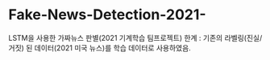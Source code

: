 # Fake-News-Detection-2021-
LSTM을 사용한 가짜뉴스 판별(2021 기계학습 팀프로젝트)
한계 : 기존의 라벨링(진실/거짓) 된 데이터(2021 미국 뉴스)를 학습 데이터로 사용하였음.

